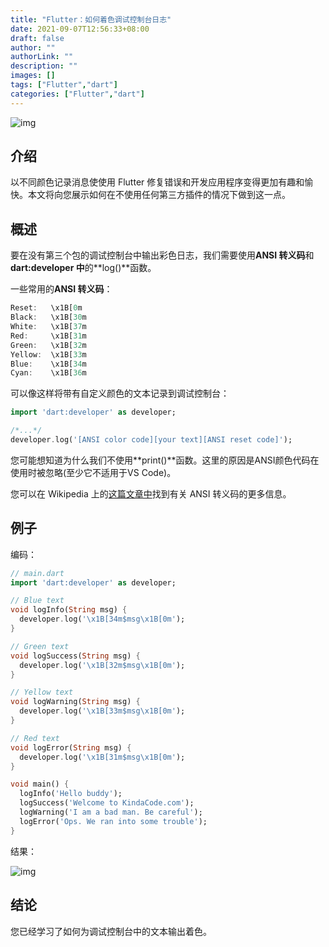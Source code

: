```yaml
---
title: "Flutter：如何着色调试控制台日志"
date: 2021-09-07T12:56:33+08:00
draft: false
author: ""
authorLink: ""
description: ""
images: []
tags: ["Flutter","dart"]
categories: ["Flutter","dart"]
---
```



![img](https://luckly007.oss-cn-beijing.aliyuncs.com/image/Screen-Shot-2021-08-26-at-16.10.30.jpg)



## 介绍

以不同颜色记录消息使使用 Flutter 修复错误和开发应用程序变得更加有趣和愉快。本文将向您展示如何在不使用任何第三方插件的情况下做到这一点。

## 概述

要在没有第三个包的调试控制台中输出彩色日志，我们需要使用**ANSI 转义码**和**dart:developer 中**的**log()**函数。

一些常用的**ANSI 转义码**：

```dart
Reset:   \x1B[0m
Black:   \x1B[30m
White:   \x1B[37m
Red:     \x1B[31m
Green:   \x1B[32m
Yellow:  \x1B[33m
Blue:    \x1B[34m
Cyan:    \x1B[36m
```

可以像这样将带有自定义颜色的文本记录到调试控制台：

```dart
import 'dart:developer' as developer;

/*...*/
developer.log('[ANSI color code][your text][ANSI reset code]');
```

您可能想知道为什么我们不使用**print()**函数。这里的原因是ANSI颜色代码在使用时被忽略(至少它不适用于VS Code)。

您可以在 Wikipedia 上的[这篇文章中](https://en.wikipedia.org/wiki/ANSI_escape_code)找到有关 ANSI 转义码的更多信息。

## **例子**

编码：

```dart
// main.dart
import 'dart:developer' as developer;

// Blue text
void logInfo(String msg) {
  developer.log('\x1B[34m$msg\x1B[0m');
}

// Green text
void logSuccess(String msg) {
  developer.log('\x1B[32m$msg\x1B[0m');
}

// Yellow text
void logWarning(String msg) {
  developer.log('\x1B[33m$msg\x1B[0m');
}

// Red text
void logError(String msg) {
  developer.log('\x1B[31m$msg\x1B[0m');
}

void main() {
  logInfo('Hello buddy');
  logSuccess('Welcome to KindaCode.com');
  logWarning('I am a bad man. Be careful');
  logError('Ops. We ran into some trouble');
}
```

结果：

![img](https://luckly007.oss-cn-beijing.aliyuncs.com/image/Screen-Shot-2021-08-26-at-16.13.24.jpg)

## 结论



您已经学习了如何为调试控制台中的文本输出着色。
